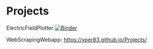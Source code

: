 # Projects

ElectricFieldPlotter
[![Binder](https://mybinder.org/badge_logo.svg)](https://mybinder.org/v2/gh/vper83/Electric_Field_Plotters/HEAD?urlpath=%2Fvoila%2Frender%2FElectricFieldPlotters.ipynb)

WebScrapingWebapp:
https://vper83.github.io/Projects/
